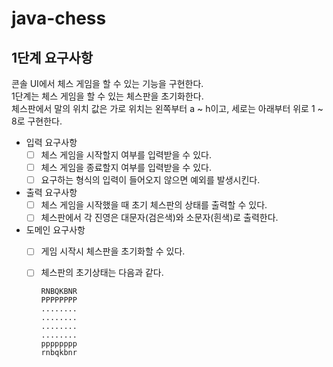# java-chess

## 1단계 요구사항
콘솔 UI에서 체스 게임을 할 수 있는 기능을 구현한다.  
1단계는 체스 게임을 할 수 있는 체스판을 초기화한다.  
체스판에서 말의 위치 값은 가로 위치는 왼쪽부터 a ~ h이고, 세로는 아래부터 위로 1 ~ 8로 구현한다.  

- 입력 요구사항
  - [ ] 체스 게임을 시작할지 여부를 입력받을 수 있다.
  - [ ] 체스 게임을 종료할지 여부를 입력받을 수 있다.
  - [ ] 요구하는 형식의 입력이 들어오지 않으면 예외를 발생시킨다.
- 출력 요구사항
  - [ ] 체스 게임을 시작했을 때 초기 체스판의 상태를 출력할 수 있다.
  - [ ] 체스판에서 각 진영은 대문자(검은색)와 소문자(흰색)로 출력한다.
- 도메인 요구사항
  - [ ] 게임 시작시 체스판을 초기화할 수 있다.
  - [ ] 체스판의 초기상태는 다음과 같다.
    ```
    RNBQKBNR
    PPPPPPPP
    ........
    ........
    ........
    ........
    pppppppp
    rnbqkbnr
    ```


